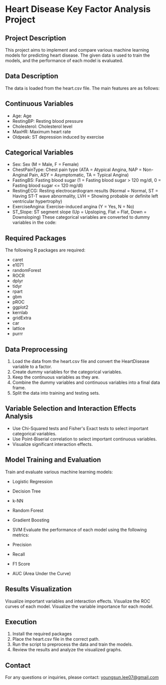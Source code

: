 # Heart Disease Key Factor Analysis Project

## Project Description
This project aims to implement and compare various machine learning models for predicting heart disease. The given data is used to train the models, and the performance of each model is evaluated.

## Data Description
The data is loaded from the heart.csv file. The main features are as follows:

## Continuous Variables
- Age: Age
- RestingBP: Resting blood pressure
- Cholesterol: Cholesterol level
- MaxHR: Maximum heart rate
- Oldpeak: ST depression induced by exercise

## Categorical Variables
- Sex: Sex (M = Male, F = Female)
- ChestPainType: Chest pain type (ATA = Atypical Angina, NAP = Non-Anginal Pain, ASY = Asymptomatic, TA = Typical Angina)
- FastingBS: Fasting blood sugar (1 = Fasting blood sugar > 120 mg/dl, 0 = Fasting blood sugar <= 120 mg/dl)
- RestingECG: Resting electrocardiogram results (Normal = Normal, ST = Having ST-T wave abnormality, LVH = Showing probable or definite left ventricular hypertrophy)
- ExerciseAngina: Exercise-induced angina (Y = Yes, N = No)
- ST_Slope: ST segment slope (Up = Upsloping, Flat = Flat, Down = Downsloping)
These categorical variables are converted to dummy variables in the code:

## Required Packages
The following R packages are required:
- caret
- e1071
- randomForest
- ROCR
- dplyr
- tidyr
- rpart
- gbm
- pROC
- ggplot2
- kernlab
- gridExtra
- car
- lattice
- purrr

## Data Preprocessing
1. Load the data from the heart.csv file and convert the HeartDisease variable to a factor.
2. Create dummy variables for the categorical variables.
3. Keep the continuous variables as they are.
4. Combine the dummy variables and continuous variables into a final data frame.
5. Split the data into training and testing sets.

## Variable Selection and Interaction Effects Analysis
- Use Chi-Squared tests and Fisher's Exact tests to select important categorical variables.
- Use Point-Biserial correlation to select important continuous variables.
- Visualize significant interaction effects.

## Model Training and Evaluation
Train and evaluate various machine learning models:
- Logistic Regression
- Decision Tree
- k-NN
- Random Forest
- Gradient Boosting
- SVM
Evaluate the performance of each model using the following metrics:

- Precision
- Recall
- F1 Score
- AUC (Area Under the Curve)

## Results Visualization
Visualize important variables and interaction effects.
Visualize the ROC curves of each model.
Visualize the variable importance for each model.

## Execution
1. Install the required packages
2. Place the heart.csv file in the correct path.
3. Run the script to preprocess the data and train the models.
4. Review the results and analyze the visualized graphs.

## Contact
For any questions or inquiries, please contact: youngsun.lee07@gmail.com
